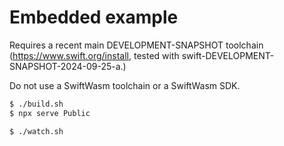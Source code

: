 # Embedded example

Requires a recent main DEVELOPMENT-SNAPSHOT toolchain (https://www.swift.org/install, tested with swift-DEVELOPMENT-SNAPSHOT-2024-09-25-a.)

Do not use a SwiftWasm toolchain or a SwiftWasm SDK.

```sh
$ ./build.sh
$ npx serve Public
```

```sh
$ ./watch.sh
```
